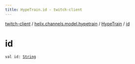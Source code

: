 ```yaml
---
title: HypeTrain.id - twitch-client
---
```


[twitch-client](../../index.html) / [helix.channels.model.hypetrain](../index.html) / [HypeTrain](index.html) / [id](./id.html)

# id

`val id: `[`String`](https://kotlinlang.org/api/latest/jvm/stdlib/kotlin/-string/index.html)